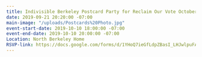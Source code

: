 ```yaml
---
title: Indivisible Berkeley Postcard Party for Reclaim Our Vote October 10
date: 2019-09-21 20:20:00 -07:00
main-image: "/uploads/Postcards%20Photo.jpg"
event-start-date: 2019-10-10 18:00:00 -07:00
event-end-date: 2019-10-10 20:00:00 -07:00
Location: North Berkeley Home
RSVP-link: https://docs.google.com/forms/d/1YHoQ7ieGfLdpZBasI_LHJwlpuFAshI5WzfNYqHKFiGI/edit
---
```


